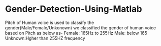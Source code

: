 # Gender-Detection-Using-Matlab
Pitch of Human voice is used to classify the gender(Male/Female/Unkonown)
we classified the gender of human voice based on Pitch as below as-
Female: 165Hz to 255Hz
Male: below 165
Unknown:Hgher than 255HZ frequency
